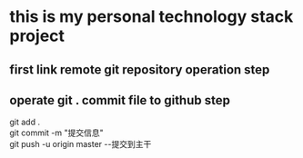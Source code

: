 # this is my personal technology stack project 

## first link remote git repository operation step  
 

## operate git . commit file to github step

git add .  
git commit -m "提交信息"  
git push -u origin master  --提交到主干